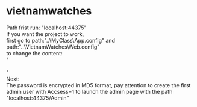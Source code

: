 # vietnamwatches
Path frist run: "localhost:44375"<br />
If you want the project to work,<br />
first go to path:"..\MyClass\App.config" and path:"..\VietnamWatches\Web.config"<br />
to change the content:<br />
"<connectionStrings><br />
		<add name="StrConnect" connectionString="Data Source=(-Change here-);Initial Catalog=VietnamWatches01;Integrated Security=True" providerName="System.Data.SqlClient" /><br />
	</connectionStrings>"<br />
Next:<br />
The password is encrypted in MD5 format, pay attention to create the first admin user with Accsess=1 to launch the admin page with the path "localhost:44375/Admin"<br />
